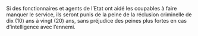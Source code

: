 Si des fonctionnaires et agents de l’Etat ont aidé les coupables à faire manquer le service, ils seront punis de la peine de la réclusion criminelle de dix (10) ans à vingt (20) ans, sans préjudice des peines plus fortes en cas d’intelligence avec l’ennemi.